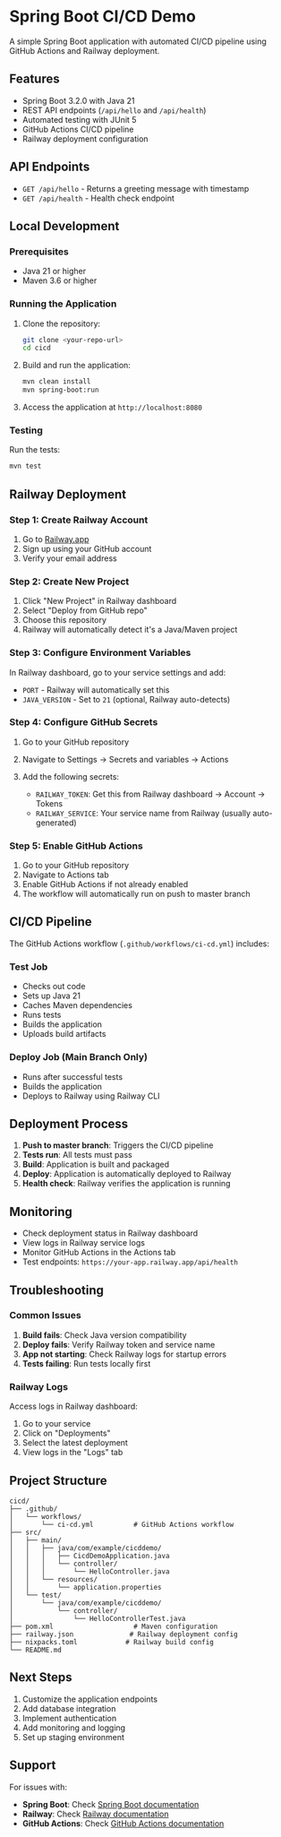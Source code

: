 # Spring Boot CI/CD Demo

A simple Spring Boot application with automated CI/CD pipeline using GitHub Actions and Railway deployment.

## Features

- Spring Boot 3.2.0 with Java 21
- REST API endpoints (`/api/hello` and `/api/health`)
- Automated testing with JUnit 5
- GitHub Actions CI/CD pipeline
- Railway deployment configuration

## API Endpoints

- `GET /api/hello` - Returns a greeting message with timestamp
- `GET /api/health` - Health check endpoint

## Local Development

### Prerequisites

- Java 21 or higher
- Maven 3.6 or higher

### Running the Application

1. Clone the repository:
   ```bash
   git clone <your-repo-url>
   cd cicd
   ```

2. Build and run the application:
   ```bash
   mvn clean install
   mvn spring-boot:run
   ```

3. Access the application at `http://localhost:8080`

### Testing

Run the tests:
```bash
mvn test
```

## Railway Deployment

### Step 1: Create Railway Account

1. Go to [Railway.app](https://railway.app)
2. Sign up using your GitHub account
3. Verify your email address

### Step 2: Create New Project

1. Click "New Project" in Railway dashboard
2. Select "Deploy from GitHub repo"
3. Choose this repository
4. Railway will automatically detect it's a Java/Maven project

### Step 3: Configure Environment Variables

In Railway dashboard, go to your service settings and add:

- `PORT` - Railway will automatically set this
- `JAVA_VERSION` - Set to `21` (optional, Railway auto-detects)

### Step 4: Configure GitHub Secrets

1. Go to your GitHub repository
2. Navigate to Settings → Secrets and variables → Actions
3. Add the following secrets:

   - `RAILWAY_TOKEN`: Get this from Railway dashboard → Account → Tokens
   - `RAILWAY_SERVICE`: Your service name from Railway (usually auto-generated)

### Step 5: Enable GitHub Actions

1. Go to your GitHub repository
2. Navigate to Actions tab
3. Enable GitHub Actions if not already enabled
4. The workflow will automatically run on push to master branch

## CI/CD Pipeline

The GitHub Actions workflow (`.github/workflows/ci-cd.yml`) includes:

### Test Job
- Checks out code
- Sets up Java 21
- Caches Maven dependencies
- Runs tests
- Builds the application
- Uploads build artifacts

### Deploy Job (Main Branch Only)
- Runs after successful tests
- Builds the application
- Deploys to Railway using Railway CLI

## Deployment Process

1. **Push to master branch**: Triggers the CI/CD pipeline
2. **Tests run**: All tests must pass
3. **Build**: Application is built and packaged
4. **Deploy**: Application is automatically deployed to Railway
5. **Health check**: Railway verifies the application is running

## Monitoring

- Check deployment status in Railway dashboard
- View logs in Railway service logs
- Monitor GitHub Actions in the Actions tab
- Test endpoints: `https://your-app.railway.app/api/health`

## Troubleshooting

### Common Issues

1. **Build fails**: Check Java version compatibility
2. **Deploy fails**: Verify Railway token and service name
3. **App not starting**: Check Railway logs for startup errors
4. **Tests failing**: Run tests locally first

### Railway Logs

Access logs in Railway dashboard:
1. Go to your service
2. Click on "Deployments"
3. Select the latest deployment
4. View logs in the "Logs" tab

## Project Structure

```
cicd/
├── .github/
│   └── workflows/
│       └── ci-cd.yml          # GitHub Actions workflow
├── src/
│   ├── main/
│   │   ├── java/com/example/cicddemo/
│   │   │   ├── CicdDemoApplication.java
│   │   │   └── controller/
│   │   │       └── HelloController.java
│   │   └── resources/
│   │       └── application.properties
│   └── test/
│       └── java/com/example/cicddemo/
│           └── controller/
│               └── HelloControllerTest.java
├── pom.xml                    # Maven configuration
├── railway.json              # Railway deployment config
├── nixpacks.toml            # Railway build config
└── README.md
```

## Next Steps

1. Customize the application endpoints
2. Add database integration
3. Implement authentication
4. Add monitoring and logging
5. Set up staging environment

## Support

For issues with:
- **Spring Boot**: Check [Spring Boot documentation](https://spring.io/projects/spring-boot)
- **Railway**: Check [Railway documentation](https://docs.railway.app)
- **GitHub Actions**: Check [GitHub Actions documentation](https://docs.github.com/en/actions)
